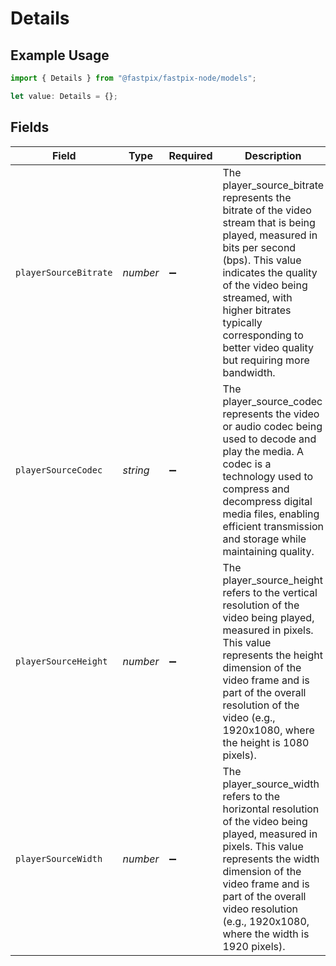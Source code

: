 # Details

## Example Usage

```typescript
import { Details } from "@fastpix/fastpix-node/models";

let value: Details = {};
```

## Fields

| Field                                                                                                                                                                                                                                                                                           | Type                                                                                                                                                                                                                                                                                            | Required                                                                                                                                                                                                                                                                                        | Description                                                                                                                                                                                                                                                                                     |
| ----------------------------------------------------------------------------------------------------------------------------------------------------------------------------------------------------------------------------------------------------------------------------------------------- | ----------------------------------------------------------------------------------------------------------------------------------------------------------------------------------------------------------------------------------------------------------------------------------------------- | ----------------------------------------------------------------------------------------------------------------------------------------------------------------------------------------------------------------------------------------------------------------------------------------------- | ----------------------------------------------------------------------------------------------------------------------------------------------------------------------------------------------------------------------------------------------------------------------------------------------- |
| `playerSourceBitrate`                                                                                                                                                                                                                                                                           | *number*                                                                                                                                                                                                                                                                                        | :heavy_minus_sign:                                                                                                                                                                                                                                                                              | The player_source_bitrate represents the bitrate of the video stream that is being played, measured in bits per second (bps). This value indicates the quality of the video being streamed, with higher bitrates typically corresponding to better video quality but requiring more bandwidth.<br/> |
| `playerSourceCodec`                                                                                                                                                                                                                                                                             | *string*                                                                                                                                                                                                                                                                                        | :heavy_minus_sign:                                                                                                                                                                                                                                                                              | The player_source_codec represents the video or audio codec being used to decode and play the media. A codec is a technology used to compress and decompress digital media files, enabling efficient transmission and storage while maintaining quality.<br/>                                   |
| `playerSourceHeight`                                                                                                                                                                                                                                                                            | *number*                                                                                                                                                                                                                                                                                        | :heavy_minus_sign:                                                                                                                                                                                                                                                                              | The player_source_height refers to the vertical resolution of the video being played, measured in pixels. This value represents the height dimension of the video frame and is part of the overall resolution of the video (e.g., 1920x1080, where the height is 1080 pixels).<br/>             |
| `playerSourceWidth`                                                                                                                                                                                                                                                                             | *number*                                                                                                                                                                                                                                                                                        | :heavy_minus_sign:                                                                                                                                                                                                                                                                              | The player_source_width refers to the horizontal resolution of the video being played, measured in pixels. This value represents the width dimension of the video frame and is part of the overall video resolution (e.g., 1920x1080, where the width is 1920 pixels).<br/>                     |